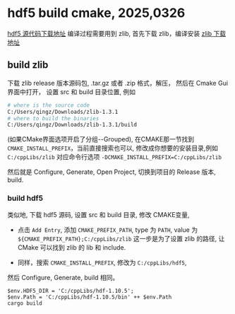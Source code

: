 # hdf5 build cmake, 2025,0326

[hdf5 源代码下载地址](https://github.com/HDFGroup/hdf5)
编译过程需要用到 zlib, 首先下载 zlib，编译安装
[zlib 下载地址](https://github.com/madler/zlib/releases/tag/v1.3.1)

## build zlib

下载 zlib release 版本源码包, .tar.gz 或者 .zip 格式，解压，
然后在 Cmake Gui 界面中打开，
设置 src 和  build 目录位置, 例如

```bash
# where is the source code 
C:/Users/qingz/Downloads/zlib-1.3.1
# where to build the binaries
C:/Users/qingz/Downloads/zlib-1.3.1/build
```

(如果CMake界面选项开启了分组--Grouped),
在CMAKE那一节找到 `CMAKE_INSTALL_PREFIX`，当前直接搜索也可以,
修改成你想要的安装目录,例如 `C:/cppLibs/zlib`
对应命令行选项 `-DCMAKE_INSTALL_PREFIX=C:/cppLibs/zlib`

然后就是 Configure, Generate, Open Project, 切换到项目的 Release 版本, build.

### build hdf5

类似地, 下载 hdf5 源码, 设置 src 和 build 目录,
修改 CMAKE变量,

+ 点击 `Add Entry`, 添加 `CMAKE_PREFIX_PATH`, 
type 为 `PATH`, value 为 `${CMAKE_PREFIX_PATH};C:/cppLibs/zlib`
这一步是为了设置 zlib 的路径, 让 CMake 可以找到 zlib 的 lib 和 include.

+ 同样，搜索 `CMAKE_INSTALL_PREFIX`, 修改为 `C:/cppLibs/hdf5`,

然后 Configure, Generate, build 相同。

```nu
$env.HDF5_DIR = 'C:/cppLibs/hdf-1.10.5';
$env.Path = 'C:/cppLibs/hdf-1.10.5/bin' ++ $env.Path
cargo build
```
